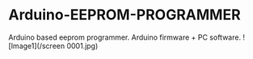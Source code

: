 # Arduino-EEPROM-PROGRAMMER
Arduino based eeprom programmer. Arduino firmware + PC software.
![Image1](/screen 0001.jpg)

